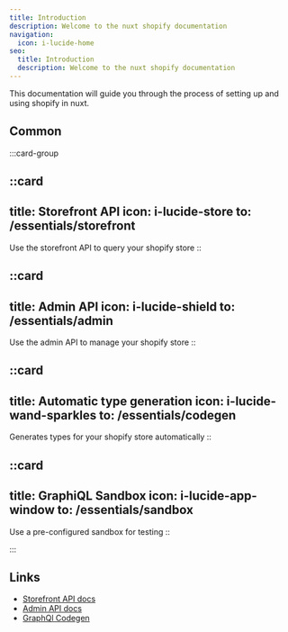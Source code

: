 ```yaml
---
title: Introduction
description: Welcome to the nuxt shopify documentation
navigation:
  icon: i-lucide-home
seo:
  title: Introduction
  description: Welcome to the nuxt shopify documentation
---
```


This documentation will guide you through the process of setting up and using shopify in nuxt.

## Common

:::card-group

  ::card
  ---
  title: Storefront API
  icon: i-lucide-store
  to: /essentials/storefront
  ---
  Use the storefront API to query your shopify store
  ::

  ::card
  ---
  title: Admin API
  icon: i-lucide-shield
  to: /essentials/admin
  ---
  Use the admin API to manage your shopify store
  ::

  ::card
  ---
  title: Automatic type generation
  icon: i-lucide-wand-sparkles
  to: /essentials/codegen
  ---
  Generates types for your shopify store automatically
  ::

  ::card
  ---
  title: GraphiQL Sandbox
  icon: i-lucide-app-window
  to: /essentials/sandbox
  ---
  Use a pre-configured sandbox for testing
  ::

:::

## Links

- [Storefront API docs](https://shopify.dev/docs/api/storefront)
- [Admin API docs](https://shopify.dev/docs/api/admin-graphql)
- [GraphQl Codegen](https://the-guild.dev/graphql/codegen/docs/getting-started)
